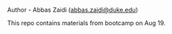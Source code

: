 Author - Abbas Zaidi (abbas.zaidi@duke.edu)

This repo contains materials from bootcamp on Aug 19. 
